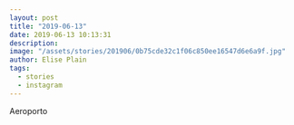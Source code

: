 ```yaml
---
layout: post
title: "2019-06-13"
date: 2019-06-13 10:13:31
description: 
image: "/assets/stories/201906/0b75cde32c1f06c850ee16547d6e6a9f.jpg"
author: Elise Plain
tags: 
  - stories
  - instagram
---
```


Aeroporto
<p></p>
